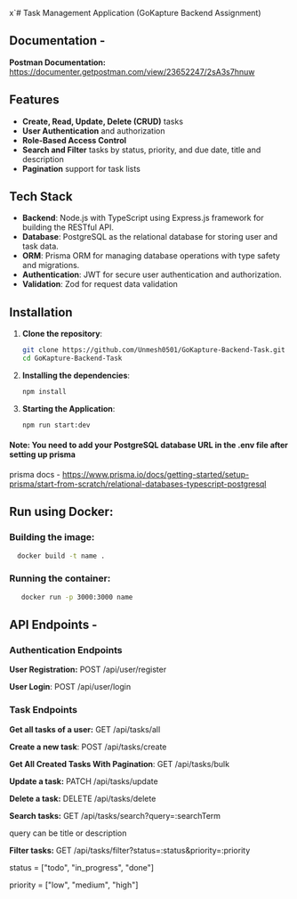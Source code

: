 x`# Task Management Application (GoKapture Backend Assignment)

## Documentation -

**Postman Documentation:** https://documenter.getpostman.com/view/23652247/2sA3s7hnuw

## Features

- **Create, Read, Update, Delete (CRUD)** tasks
- **User Authentication** and authorization
- **Role-Based Access Control**
- **Search and Filter** tasks by status, priority, and due date, title and description
- **Pagination** support for task lists

## Tech Stack

- **Backend**: Node.js with TypeScript using Express.js framework for building the RESTful API.
- **Database**: PostgreSQL as the relational database for storing user and task data.
- **ORM**: Prisma ORM for managing database operations with type safety and migrations.
- **Authentication**: JWT for secure user authentication and authorization.
- **Validation**: Zod for request data validation

## Installation

1. **Clone the repository**:

   ```bash
   git clone https://github.com/Unmesh0501/GoKapture-Backend-Task.git
   cd GoKapture-Backend-Task
   ```

2. **Installing the dependencies**:

   ```bash
   npm install
   ```

3. **Starting the Application**:
   ```bash
   npm run start:dev
   ```

#### Note: You need to add your PostgreSQL database URL in the .env file after setting up prisma

prisma docs - https://www.prisma.io/docs/getting-started/setup-prisma/start-from-scratch/relational-databases-typescript-postgresql

## Run using Docker:

### Building the image:
 ```bash
   docker build -t name .
   ```

### Running the container:
 ```bash
    docker run -p 3000:3000 name
   ```

## API Endpoints -

### Authentication Endpoints

**User Registration:** POST /api/user/register

**User Login**: POST /api/user/login

### Task Endpoints

**Get all tasks of a user:** GET /api/tasks/all

**Create a new task**: POST /api/tasks/create

**Get All Created Tasks With Pagination**: GET /api/tasks/bulk

**Update a task:** PATCH /api/tasks/update

**Delete a task:** DELETE /api/tasks/delete

**Search tasks:** GET /api/tasks/search?query=:searchTerm

query can be title or description

**Filter tasks:** GET /api/tasks/filter?status=:status&priority=:priority

status = ["todo", "in_progress", "done"]

priority = ["low", "medium", "high"]
